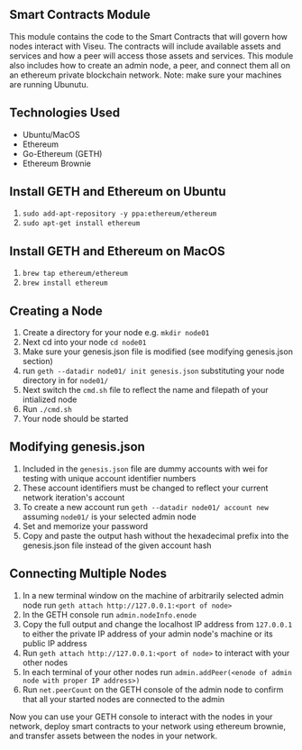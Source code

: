## Smart Contracts Module

This module contains the code to the Smart Contracts that will govern how nodes interact with Viseu. The contracts will include available assets and services and how a peer will access those assets and services. This module also includes how to create an admin node, a peer, and connect them all on an ethereum private blockchain network. Note: make sure your machines are running Ubunutu. 


## Technologies Used

- Ubuntu/MacOS
- Ethereum  
- Go-Ethereum (GETH)  
- Ethereum Brownie  

## Install GETH and Ethereum on Ubuntu
1. `sudo add-apt-repository -y ppa:ethereum/ethereum`  
2. `sudo apt-get install ethereum`

## Install GETH and Ethereum on MacOS
1. `brew tap ethereum/ethereum`  
2. `brew install ethereum`  

## Creating a Node

 1. Create a directory for your node e.g. `mkdir node01`  
 2. Next cd into your node `cd node01`  
 3. Make sure your genesis.json file is modified (see modifying genesis.json section)
 4. run `geth --datadir node01/ init genesis.json` substituting your node directory in for `node01/`  
 5. Next switch the `cmd.sh` file to reflect the name and filepath of your intialized node  
 6. Run `./cmd.sh`
 7. Your node should be started
 
## Modifying genesis.json
1. Included in the `genesis.json` file are dummy accounts with wei for testing with unique account identifier numbers
2. These account identifiers must be changed to reflect your current network iteration's account
3. To create a new account run `geth --datadir node01/ account new` assuming `node01/` is your selected admin node
4. Set and memorize your password
5. Copy and paste the output hash without the hexadecimal prefix into the genesis.json file instead of the given account hash

## Connecting Multiple Nodes  
 
 1. In a new terminal window on the machine of arbitrarily selected admin node run `geth attach http://127.0.0.1:<port of node>`  
 2. In the GETH console run `admin.nodeInfo.enode`  
 3. Copy the full output and change the localhost IP address from `127.0.0.1` to either the private IP address of your admin node's machine or its public IP address  
 4. Run `geth attach http://127.0.0.1:<port of node>` to interact with your other nodes
 5. In each terminal of your other nodes run `admin.addPeer(<enode of admin node with proper IP address>)`  
 6. Run `net.peerCount` on the GETH console of the admin node to confirm that all your started nodes are connected to the admin  
 
Now you can use your GETH console to interact with the nodes in your network, deploy smart contracts to your network using ethereum brownie, and transfer assets between the nodes in your network.
 


